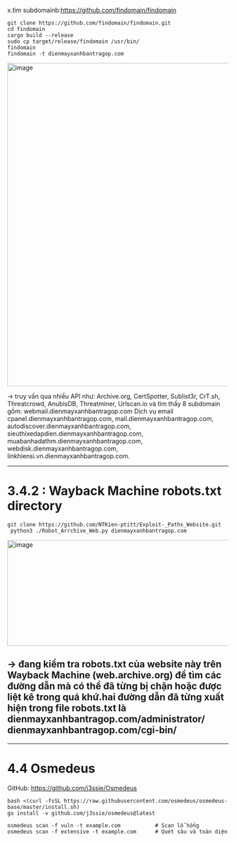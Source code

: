 x.tìm subdomainb:https://github.com/findomain/findomain
```apt update
git clone https://github.com/findomain/findomain.git
cd findomain
cargo build --release
sudo cp target/release/findomain /usr/bin/
findomain
findomain -t dienmayxanhbantragop.com
```
<img width="845" height="736" alt="image" src="https://github.com/user-attachments/assets/6a7e56d4-24b0-4a10-9f04-0dd872ff801a" />

-> truy vấn qua nhiều API như: Archive.org, CertSpotter, Sublist3r, CrT.sh, Threatcrowd, AnubisDB, Threatminer, Urlscan.io và tìm thấy 8 subdomain gồm: webmail.dienmayxanhbantragop.com	Dịch vụ email
cpanel.dienmayxanhbantragop.com, mail.dienmayxanhbantragop.com, autodiscover.dienmayxanhbantragop.com, sieuthixedapdien.dienmayxanhbantragop.com, muabanhadathm.dienmayxanhbantragop.com, webdisk.dienmayxanhbantragop.com, linkhiensi.vn.dienmayxanhbantragop.com.

---

# 3.4.2 : Wayback Machine robots.txt directory
```
git clone https://github.com/NTKien-ptitt/Exploit-_Paths_Website.git
 python3 ./Robot_Arrchive_Web.py dienmayxanhbantragop.com
```

<img width="1083" height="241" alt="image" src="https://github.com/user-attachments/assets/b42cb90f-7130-47d7-a3ce-713f2e391f45" />

-> đang kiểm tra robots.txt của website này trên Wayback Machine (web.archive.org) để tìm các đường dẫn mà có thể đã từng bị chặn hoặc được liệt kê trong quá khứ.hai đường dẫn đã từng xuất hiện trong file robots.txt là dienmayxanhbantragop.com/administrator/ dienmayxanhbantragop.com/cgi-bin/
---

---
# 4.4 Osmedeus
GitHub: https://github.com/j3ssie/Osmedeus
```
bash <(curl -fsSL https://raw.githubusercontent.com/osmedeus/osmedeus-base/master/install.sh)
go install -v github.com/j3ssie/osmedeus@latest

osmedeus scan -f vuln -t example.com           # Scan lỗ hổng
osmedeus scan -f extensive -t example.com      # Quét sâu và toàn diện
```


